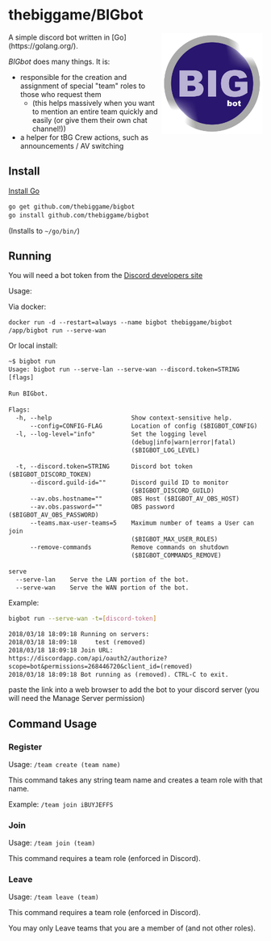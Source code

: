 # thebiggame/BIGbot
<img align="right" alt="BIGbot logo" src="assets/logo.png" width="200">
A simple discord bot written in [Go](https://golang.org/).

_BIGbot_ does many things. It is:
* responsible for the creation and assignment of special "team" roles to those who request them 
  * (this helps massively when you want to mention an entire team quickly and easily (or give them their own chat channel!))
* a helper for tBG Crew actions, such as announcements / AV switching

## Install

[Install Go](https://golang.org/doc/install#install)
```sh
go get github.com/thebiggame/bigbot
go install github.com/thebiggame/bigbot
```
(Installs to `~/go/bin/`)

## Running

You will need a bot token from the [Discord developers site](https://discordapp.com/developers/applications/me)

Usage:

Via docker:
```
docker run -d --restart=always --name bigbot thebiggame/bigbot /app/bigbot run --serve-wan
```

Or local install:
```
~$ bigbot run
Usage: bigbot run --serve-lan --serve-wan --discord.token=STRING [flags]

Run BIGbot.

Flags:
  -h, --help                      Show context-sensitive help.
      --config=CONFIG-FLAG        Location of config ($BIGBOT_CONFIG)
  -l, --log-level="info"          Set the logging level
                                  (debug|info|warn|error|fatal)
                                  ($BIGBOT_LOG_LEVEL)

  -t, --discord.token=STRING      Discord bot token ($BIGBOT_DISCORD_TOKEN)
      --discord.guild-id=""       Discord guild ID to monitor
                                  ($BIGBOT_DISCORD_GUILD)
      --av.obs.hostname=""        OBS Host ($BIGBOT_AV_OBS_HOST)
      --av.obs.password=""        OBS password ($BIGBOT_AV_OBS_PASSWORD)
      --teams.max-user-teams=5    Maximum number of teams a User can join
                                  ($BIGBOT_MAX_USER_ROLES)
      --remove-commands           Remove commands on shutdown
                                  ($BIGBOT_COMMANDS_REMOVE)

serve
  --serve-lan    Serve the LAN portion of the bot.
  --serve-wan    Serve the WAN portion of the bot.
```
Example:
```sh
bigbot run --serve-wan -t=[discord-token]
```
```
2018/03/18 18:09:18 Running on servers:
2018/03/18 18:09:18 	test (removed)
2018/03/18 18:09:18 Join URL: https://discordapp.com/api/oauth2/authorize?scope=bot&permissions=268446720&client_id=(removed)
2018/03/18 18:09:18 Bot running as (removed). CTRL-C to exit.
```
paste the link into a web browser to add the bot to your discord server (you will need the Manage Server permission)

## Command Usage

### Register
Usage: `/team create (team name)`

This command takes any string team name and creates a team role with that name.

Example:
`/team join iBUYJEFFS`

### Join
Usage: `/team join (team)`

This command requires a team role (enforced in Discord).

### Leave
Usage: `/team leave (team)`

This command requires a team role (enforced in Discord).

You may only Leave teams that you are a member of (and not other roles).